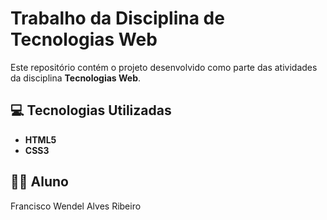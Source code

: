 # Trabalho da Disciplina de Tecnologias Web

Este repositório contém o projeto desenvolvido como parte das atividades da disciplina **Tecnologias Web**.

## 💻 Tecnologias Utilizadas

- **HTML5**
- **CSS3**

## 👨‍🎓 Aluno

Francisco Wendel Alves Ribeiro
